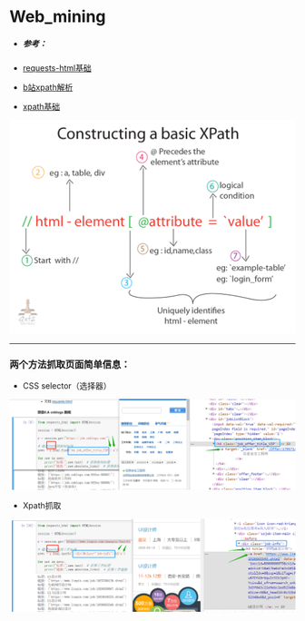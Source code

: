 # Web_mining
* ##### 参考：

* [requests-html基础](https://blog.csdn.net/u011054333/article/details/81055423)
* [b站xpath解析](https://www.bilibili.com/video/av30320885?from=search&seid=16511943569829917758)
* [xpath基础](https://blog.csdn.net/djs123DJS/article/details/83688772)

![xpath基本定位](https://github.com/Ewvue/Web_mining/blob/master/img/xpath结构.png)


---

### 两个方法抓取页面简单信息：
* CSS selector（选择器）

![css](https://github.com/Ewvue/Web_mining/blob/master/img/week1.css查找.png)

* Xpath抓取

![xpath](https://github.com/Ewvue/Web_mining/blob/master/img/week1.xpath.png)



